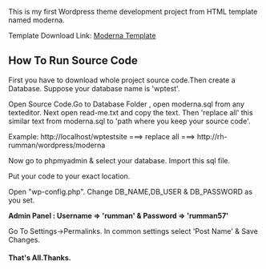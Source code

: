 This is my first Wordpress theme development project from HTML template named moderna.

Template Download Link: [Moderna Template](https://www.dropbox.com/s/hxhgannc88rrxpl/Moderna.zip?dl=0)

## How To Run Source Code

First you have to download whole project source code.Then create a Database. Suppose your database name is 'wptest'. 

Open Source Code.Go to Database Folder , open moderna.sql from any texteditor. Next open read-me.txt and copy the text. Then 'replace all' this similar text from moderna.sql to 'path where you keep your source code'. 

Example:  http://localhost/wptestsite ===> replace all ===> http://rh-rumman/wordpress/moderna

Now go to phpmyadmin & select your database. Import this sql file.

Put your code to your exact location.

Open "wp-config.php". Change DB_NAME,DB_USER & DB_PASSWORD as you set.

**Admin Panel : Username => 'rumman' & Password => 'rumman57'**

Go To Settings->Permalinks. In common settings select 'Post Name' & Save Changes.

#### That's All.Thanks.
